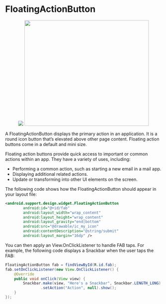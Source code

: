 # FloatingActionButton  

<p align="center">
  <img src="https://i.stack.imgur.com/1CLgK.png"  />
  <img src="https://developer.android.com/training/material/images/fab.png"  height="340" width="400" /> 
</p>


A FloatingActionButton displays the primary action in an application. It is a round icon button that’s elevated above other page content. Floating action buttons come in a default and mini size.  

Floating action buttons provide quick access to important or common actions within an app. They have a variety of uses, including:

- Performing a common action, such as starting a new email in a mail app.
- Displaying additional related actions.
- Update or transforming into other UI elements on the screen.  

The following code shows how the FloatingActionButton should appear in your layout file:  

```xml
<android.support.design.widget.FloatingActionButton
        android:id="@+id/fab"
        android:layout_width="wrap_content"
        android:layout_height="wrap_content"
        android:layout_gravity="end|bottom"
        android:src="@drawable/ic_my_icon"
        android:contentDescription="@string/submit"
        android:layout_margin="16dp" />
```  

You can then apply an View.OnClickListener to handle FAB taps. For example, the following code displays a Snackbar when the user taps the FAB:  
```java
FloatingActionButton fab = findViewById(R.id.fab);
fab.setOnClickListener(new View.OnClickListener() {
    @Override
    public void onClick(View view) {
        Snackbar.make(view, "Here's a Snackbar", Snackbar.LENGTH_LONG)
                .setAction("Action", null).show();
    }
});
```
